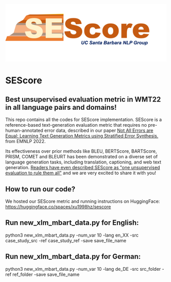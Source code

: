 ![Alt text](image/logo_sescore.png?raw=true "Sescore logo")

# SEScore

## Best unsupervised evaluation metric in WMT22 in all language pairs and domains! 

This repo contains all the codes for SEScore implementation. SEScore is a reference-based text-generation evaluation metric that requires no pre-human-annotated error data, described in our paper [Not All Errors are Equal: Learning Text Generation Metrics using Stratified Error Synthesis.](https://arxiv.org/abs/2210.05035) from EMNLP 2022.

Its effectiveness over prior methods like BLEU, BERTScore, BARTScore, PRISM, COMET and BLEURT has been demonstrated on a diverse set of language generation tasks, including translation, captioning, and web text generation. [Readers have even described SEScore as "one unsupervised evaluation to rule them all"](https://twitter.com/LChoshen/status/1580136005654700033) and we are very excited to share it with you!
 
## How to run our code?
We hosted our SEScore metric and running instructions on HuggingFace: https://huggingface.co/spaces/xu1998hz/sescore

## Run new_xlm_mbart_data.py for English:
python3 new_xlm_mbart_data.py -num_var 10 -lang en_XX -src case_study_src -ref case_study_ref -save save_file_name

## Run new_xlm_mbart_data.py for German:
python3 new_xlm_mbart_data.py -num_var 10 -lang de_DE -src src_folder -ref ref_folder -save save_file_name
